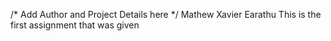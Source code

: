 /* Add Author and Project Details here */
Mathew Xavier Earathu
This is the first assignment that was given 
